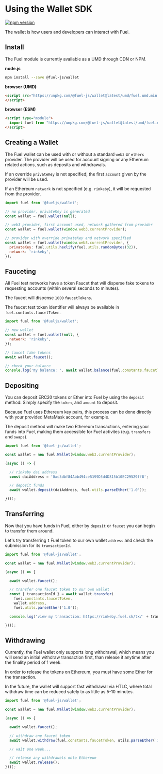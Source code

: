 Using the Wallet SDK
===

[![npm version](https://badge.fury.io/js/%40fuel-js%2Fwallet.svg)](https://badge.fury.io/js/%40fuel-js%2Fwallet)

The wallet is how users and developers can interact with Fuel.

Install
---

The Fuel module is currently available as a UMD through CDN or NPM.

**node.js**

```bash
npm install --save @fuel-js/wallet
```

**browser (UMD)**

```html
<script src="https://unpkg.com/@fuel-js/wallet@latest/umd/fuel.umd.min.js" type="text/javascript">
</script>
```

**browser (ESM)**

```html
<script type="module">
  import fuel from "https://unpkg.com/@fuel-js/wallet@latest/umd/fuel.umd.min.js";
</script>
```

Creating a Wallet
---
The Fuel wallet can be used with or without a standard `web3` or `ethers` provider. The provider will be used for account signing or any Ethereum related actions, such as deposits and withdrawals.

If an override `privateKey` is not specified, the first `account` given by the provider will be used.

If an Ethereum `network` is not specified (e.g. `rinkeby`), it will be requested from the provider.

```js
import fuel from '@fueljs/wallet';

// no provider, privateKey is generated
const wallet = fuel.wallet(null);

// web3 provider, first account used, network gathered from provider
const wallet = fuel.wallet(window.web3.currentProvider);

// provider with override privateKey and network specified
const wallet = fuel.wallet(window.web3.currentProvider, {
  privateKey: fuel.utils.hexlify(fuel.utils.randomBytes(32)),
  network: 'rinkeby',
});
```

Fauceting
---

All Fuel test networks have a token Faucet that will disperse fake tokens to requesting accounts (within several seconds to minutes).

The faucet will dispense `1000` `faucetTokens`.

The faucet test token identifier will always be available in `fuel.contants.faucetToken`.

```js
import fuel from '@fueljs/wallet';

// new wallet
const wallet = fuel.wallet(null, {
  network: 'rinkeby',
});

// faucet fake tokens
await wallet.faucet();

// check your balance
console.log('my balance: ', await wallet.balance(fuel.constants.faucetToken));
```


Depositing
---

You can deposit ERC20 tokens or Ether into Fuel by using the `deposit` method. Simply specify the `token`, and `amount` to deposit.

Because Fuel uses Ethereum key pairs, this process can be done directly with your provided MetaMask account, for example.

The deposit method will make two Ethereum transactions, entering your funds into Fuel, making them accessible for Fuel activites (e.g. `transfers` and `swaps`).

```js
import fuel from '@fuel-js/wallet';

const wallet = new fuel.Wallet(window.web3.currentProvider);

(async () => {

  // rinkeby dai address
  const daiAddress = '0xc3dbf84Abb494ce5199D5d4D815b10EC29529ff8';

  // deposit funds
  await wallet.deposit(daiAddress, fuel.utils.parseEther('1.0'));

})();
```

Transferring
---

Now that you have funds in Fuel, either by `deposit` or `faucet` you can begin to transfer them around.

Let's try transferring `1` Fuel token to our own wallet `address` and check the submission for its `transactionId`.

```js
import fuel from '@fuel-js/wallet';

const wallet = new fuel.Wallet(window.web3.currentProvider);

(async () => {

  await wallet.faucet();

  // transfer one faucet token to our own wallet
  const { transactionId } = await wallet.transfer(
    fuel.constants.faucetToken,
    wallet.address,
    fuel.utils.parseEther('1.0'));

  console.log('view my transaction: https://rinkeby.fuel.sh/tx/' + transactionId);

})();
```

Withdrawing
---

Currently, the Fuel wallet only supports long withdrawal, which means you will send an initial withdraw transaction first, than release it anytime after the finality period of 1 week.

In order to release the tokens on Ethereum, you must have some Ether for the transaction.

In the future, the wallet will support fast withdrawal via HTLC, where total withdraw time can be reduced safely to as little as 5-10 minutes.

```js
import fuel from '@fuel-js/wallet';

const wallet = new fuel.Wallet(window.web3.currentProvider);

(async () => {

  await wallet.faucet();

  // withdraw one faucet token
  await wallet.withdraw(fuel.constants.faucetToken, utils.parseEther('1.0'));

  // wait one week...

  // release any withdrawals onto Ethereum
  await wallet.release();
})();
```
